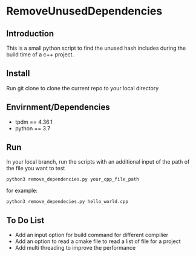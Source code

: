 # RemoveUnusedDependencies

## Introduction
This is a small python script to find the unused hash includes during the build time of a c++ project.

## Install
Run git clone to clone the current repo to your local directory

## Envirnment/Dependencies
- tpdm == 4.36.1
- python == 3.7

## Run
In your local branch, run the scripts with an additional input of the path of the file you want to test 

```python3 remove_dependencies.py your_cpp_file_path ```

for example:

```python3 remove_dependecies.py hello_world.cpp```

## To Do List
- Add an input option for build command for different compilier
- Add an option to read a cmake file to read a list of file for a project
- Add multi threading to improve the performance 
